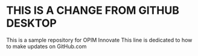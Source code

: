 # THIS IS A CHANGE FROM GITHUB DESKTOP
This is a sample repository for OPIM Innovate
This line is dedicated to how to make updates on GitHub.com
